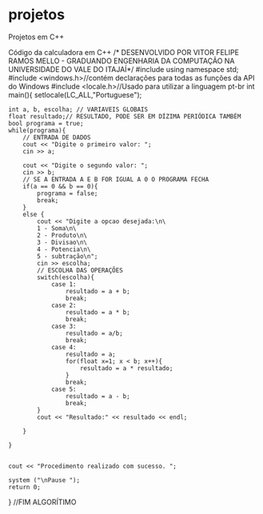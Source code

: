 # projetos
Projetos em C++

Código da calculadora em C++
/*                     DESENVOLVIDO POR VITOR FELIPE RAMOS MELLO - GRADUANDO ENGENHARIA DA COMPUTAÇÃO
                                           NA UNIVERSIDADE DO VALE DO ITAJAÍ*/
#include <iostream>
using namespace std;
#include <windows.h>//contém declarações para todas as funções da API do Windows
#include <locale.h>//Usado para utilizar a linguagem pt-br
    int main(){
    setlocale(LC_ALL,"Portuguese");

    int a, b, escolha; // VARIAVEIS GLOBAIS
    float resultado;// RESULTADO, PODE SER EM DÍZIMA PERIÓDICA TAMBÉM
    bool programa = true;
    while(programa){
        // ENTRADA DE DADOS
        cout << "Digite o primeiro valor: ";
        cin >> a;

        cout << "Digite o segundo valor: ";
        cin >> b;
        // SE A ENTRADA A E B FOR IGUAL A 0 O PROGRAMA FECHA
        if(a == 0 && b == 0){
            programa = false;
            break;
        }
        else {
            cout << "Digite a opcao desejada:\n\
            1 - Soma\n\
            2 - Produto\n\
            3 - Divisao\n\
            4 - Potencia\n\
            5 - subtração\n";
            cin >> escolha;
            // ESCOLHA DAS OPERAÇÕES
            switch(escolha){
                case 1:
                    resultado = a + b;
                    break;
                case 2:
                    resultado = a * b;
                    break;
                case 3:
                    resultado = a/b;
                    break;
                case 4:
                    resultado = a;
                    for(float x=1; x < b; x++){
                        resultado = a * resultado;
                    }
                    break;
                case 5:
                    resultado = a - b;
                    break;
            }
            cout << "Resultado:" << resultado << endl;

        }

    }


    cout << "Procedimento realizado com sucesso. ";

    system ("\nPause ");
	return 0;
}
//FIM ALGORÍTIMO

